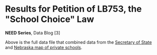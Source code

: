 # Results for Petition of LB753, the "School Choice" Law
**NEED Series**, Data Blog [3]

Above is the full data file that combined data from the [Secretary of State](https://sos.nebraska.gov/sites/sos.nebraska.gov/files/doc/news-releases/Private%20Education%20Tax%20Credits%20Official%20Results.pdf) and [Nebraska map of private schools](https://www.nebraskamap.gov/datasets/nebraska::private-schools/explore?location=41.104477%2C-99.191486%2C7.00).
